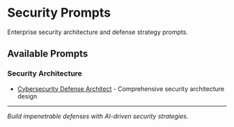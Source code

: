 # Security Prompts

Enterprise security architecture and defense strategy prompts.

## Available Prompts

### Security Architecture
- [Cybersecurity Defense Architect](./cybersecurity-defense-architect.md) - Comprehensive security architecture design

---

*Build impenetrable defenses with AI-driven security strategies.*